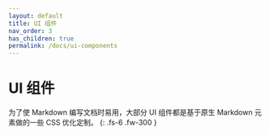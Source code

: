 ```yaml
---
layout: default
title: UI 组件
nav_order: 3
has_children: true
permalink: /docs/ui-components
---
```


# UI 组件

为了使 Markdown 编写文档时易用，大部分 UI 组件都是基于原生 Markdown 元素做的一些 CSS 优化定制。
{: .fs-6 .fw-300 }

